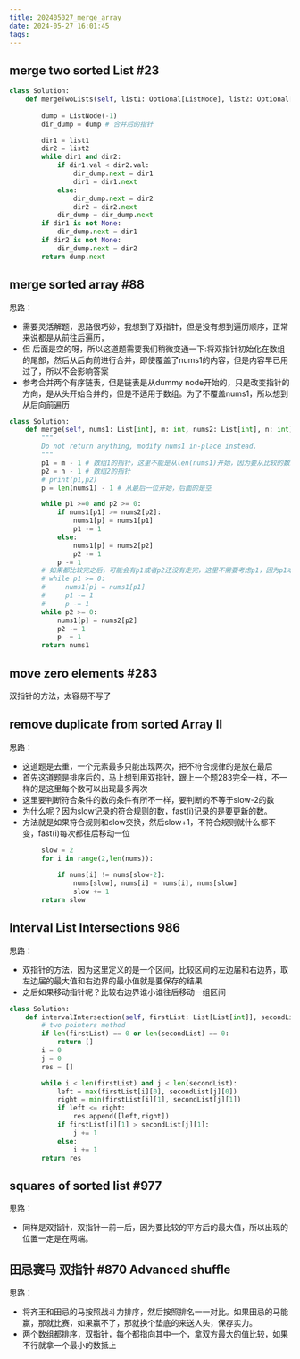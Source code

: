 ```yaml
---
title: 202405027_merge_array
date: 2024-05-27 16:01:45
tags:
---
```


## merge two sorted List #23

```python
class Solution:
    def mergeTwoLists(self, list1: Optional[ListNode], list2: Optional[ListNode]) -> Optional[ListNode]:
        
        dump = ListNode(-1)
        dir_dump = dump # 合并后的指针

        dir1 = list1
        dir2 = list2
        while dir1 and dir2:
            if dir1.val < dir2.val:
                dir_dump.next = dir1
                dir1 = dir1.next
            else:
                dir_dump.next = dir2
                dir2 = dir2.next
            dir_dump = dir_dump.next
        if dir1 is not None:
            dir_dump.next = dir1
        if dir2 is not None:
            dir_dump.next = dir2
        return dump.next
```

## merge sorted array #88
思路：
- 需要灵活解题，思路很巧妙，我想到了双指针，但是没有想到遍历顺序，正常来说都是从前往后遍历，
- 但 后面是空的呀，所以这道题需要我们稍微变通一下:将双指针初始化在数组的尾部，然后从后向前进行合并，即使覆盖了nums1的内容，但是内容早已用过了，所以不会影响答案
- 参考合并两个有序链表，但是链表是从dummy node开始的，只是改变指针的方向，是从头开始合并的，但是不适用于数组。为了不覆盖nums1，所以想到从后向前遍历

```python
class Solution:
    def merge(self, nums1: List[int], m: int, nums2: List[int], n: int) -> None:
        """
        Do not return anything, modify nums1 in-place instead.
        """
        p1 = m - 1 # 数组1的指针，这里不能是从len(nums1)开始，因为要从比较的数组的最后一位开始
        p2 = n - 1 # 数组2的指针
        # print(p1,p2)
        p = len(nums1) - 1 # 从最后一位开始，后面的是空

        while p1 >=0 and p2 >= 0:
            if nums1[p1] >= nums2[p2]:
                nums1[p] = nums1[p1]
                p1 -= 1
            else:
                nums1[p] = nums2[p2]
                p2 -= 1
            p -= 1
        # 如果都比较完之后，可能会有p1或者p2还没有走完，这里不需要考虑p1，因为p1本来就在里面了，主要考虑p2是不是还有剩余的元素
        # while p1 >= 0:
        #     nums1[p] = nums1[p1]
        #     p1 -= 1
        #     p -= 1
        while p2 >= 0:
            nums1[p] = nums2[p2]
            p2 -= 1
            p -= 1
        return nums1

```

## move zero elements #283
双指针的方法，太容易不写了

## remove duplicate from sorted Array II

思路：
- 这道题是去重，一个元素最多只能出现两次，把不符合规律的是放在最后
- 首先这道题是排序后的，马上想到用双指针，跟上一个题283完全一样，不一样的是这里每个数可以出现最多两次
- 这里要判断符合条件的数的条件有所不一样，要判断的不等于slow-2的数
- 为什么呢？因为slow记录的符合规则的数，fast(i)记录的是要更新的数。
- 方法就是如果符合规则和slow交换，然后slow+1，不符合规则就什么都不变，fast(i)每次都往后移动一位

```python
        slow = 2
        for i in range(2,len(nums)):
            
            if nums[i] != nums[slow-2]:
                nums[slow], nums[i] = nums[i], nums[slow]
                slow += 1
        return slow
```

## Interval List Intersections 986

思路：
- 双指针的方法，因为这里定义的是一个区间，比较区间的左边届和右边界，取左边届的最大值和右边界的最小值就是要保存的结果
- 之后如果移动指针呢？比较右边界谁小谁往后移动一组区间
```python
class Solution:
    def intervalIntersection(self, firstList: List[List[int]], secondList: List[List[int]]) -> List[List[int]]:
        # two pointers method
        if len(firstList) == 0 or len(secondList) == 0:
            return []
        i = 0
        j = 0
        res = []

        while i < len(firstList) and j < len(secondList):
            left = max(firstList[i][0], secondList[j][0])
            right = min(firstList[i][1], secondList[j][1])
            if left <= right:
                res.append([left,right])
            if firstList[i][1] > secondList[j][1]:
                j += 1
            else:
                i += 1
        return res
```

## squares of sorted list #977

思路：
- 同样是双指针，双指针一前一后，因为要比较的平方后的最大值，所以出现的位置一定是在两端。

## 田忌赛马 双指针 #870 Advanced shuffle

思路：
- 将⻬王和田忌的⻢按照战斗力排序，然后按照排名一一对比。如果田忌的⻢能赢，那就比赛，如果赢不了，那就换个垫底的来送人头，保存实力。
- 两个数组都排序，双指针，每个都指向其中一个，拿双方最大的值比较，如果不行就拿一个最小的数抵上




